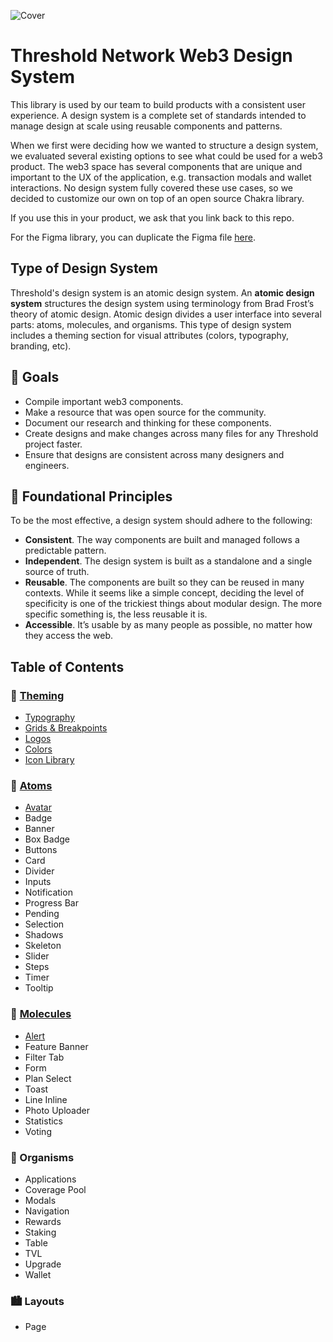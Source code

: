 ![Cover](https://user-images.githubusercontent.com/57226633/196226121-eb42efc1-e247-44a7-bfbb-3b35142b5eb4.png)

# Threshold Network Web3 Design System

This library is used by our team to build products with a consistent user experience. A design system is a complete set of standards intended to manage design at scale using reusable components and patterns.

When we first were deciding how we wanted to structure a design system, we evaluated several existing options to see what could be used for a web3 product. The web3 space has several components that are unique and important to the UX of the application, e.g. transaction modals and wallet interactions. No design system fully covered these use cases, so we decided to customize our own on top of an open source Chakra library.

If you use this in your product, we ask that you link back to this repo.

For the Figma library, you can duplicate the Figma file [here](https://www.figma.com/file/zZi2fYDUjWEMPQJWAt8VWv/Threshold-DS?node-id=3436%3A24296).

## Type of Design System
Threshold's design system is an atomic design system. An **atomic design system** structures the design system using terminology from Brad Frost’s theory of atomic design. Atomic design divides a user interface into several parts: atoms, molecules, and organisms. This type of design system includes a theming section for visual attributes (colors, typography, branding, etc). 

## 🎯 Goals
* Compile important web3 components.
* Make a resource that was open source for the community.
* Document our research and thinking for these components.
* Create designs and make changes across many files for any Threshold project faster.
* Ensure that designs are consistent across many designers and engineers.

## 📓 Foundational Principles
To be the most effective, a design system should adhere to the following:
* **Consistent**. The way components are built and managed follows a predictable pattern.
* **Independent**. The design system is built as a standalone and a single source of truth.
* **Reusable**. The components are built so they can be reused in many contexts. While it seems like a simple concept, deciding the level of specificity is one of the trickiest things about modular design. The more specific something is, the less reusable it is.
* **Accessible**. It’s usable by as many people as possible, no matter how they access the web.

## Table of Contents

### 🎨 [Theming](https://github.com/threshold-network/design-system-docs/tree/main/theming)
  * [Typography](https://github.com/threshold-network/design-system-docs/blob/main/theming/typography.md)
  * [Grids & Breakpoints](https://github.com/threshold-network/design-system-docs/blob/main/theming/gridsbreakpoints.md)
  * [Logos](https://github.com/threshold-network/design-system-docs/blob/main/theming/logos.md)
  * [Colors](https://github.com/threshold-network/design-system-docs/blob/main/theming/colors.md)
  * [Icon Library](https://github.com/threshold-network/design-system-docs/blob/main/theming/iconlibrary.md)

### 🧱 [Atoms](https://github.com/threshold-network/design-system-docs/tree/main/atoms)
  * [Avatar](https://github.com/threshold-network/design-system-docs/blob/main/atoms/avatar.md)
  * Badge
  * Banner
  * Box Badge
  * Buttons
  * Card
  * Divider
  * Inputs
  * Notification
  * Progress Bar
  * Pending
  * Selection
  * Shadows
  * Skeleton
  * Slider
  * Steps
  * Timer
  * Tooltip

### 🏡 [Molecules](https://github.com/threshold-network/design-system-docs/tree/main/molecules)
  * [Alert](https://github.com/threshold-network/design-system-docs/blob/main/molecules/alerts.md)
  * Feature Banner
  * Filter Tab
  * Form
  * Plan Select
  * Toast
  * Line Inline
  * Photo Uploader
  * Statistics
  * Voting
  
### 🏢 Organisms
  * Applications
  * Coverage Pool
  * Modals
  * Navigation
  * Rewards
  * Staking
  * Table
  * TVL
  * Upgrade
  * Wallet
  
### 🏙️ Layouts
  * Page
